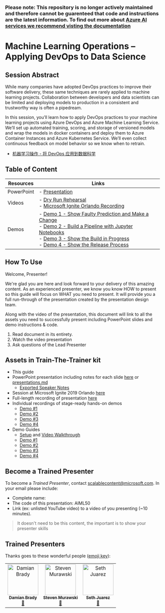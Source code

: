 ### Please note: This repository is no longer actively maintained and therefore cannot be guarenteed that code and instructions are the latest information. To find out more about [Azure AI services we recommend visting the documentation](https://docs.microsoft.com/en-us/azure/?product=ai-machine-learning)

# Machine Learning Operations – Applying DevOps to Data Science

## Session Abstract

While many companies have adopted DevOps practices to improve their software delivery, these same techniques are rarely applied to machine learning projects. Collaboration between developers and data scientists can be limited and deploying models to production in a consistent and trustworthy way is often a pipedream.

In this session, you’ll learn how to apply DevOps practices to your machine learning projects using Azure DevOps and Azure Machine Learning Service. We’ll set up automated training, scoring, and storage of versioned models and wrap the models in docker containers and deploy them to Azure Container Instances and Azure Kubernetes Service. We’ll even collect continuous feedback on model behavior so we know when to retrain.

* [机器学习操作 - 将 DevOps 应用到数据科学](https://github.com/microsoft/ignite-learning-paths-training-aiml/tree/master-SimplifiedChinese/aiml50)

## Table of Content
 

| Resources          | Links                            |
|-------------------|----------------------------------|
| PowerPoint        | - [Presentation](presentations.md) |
| Videos            | - [Dry Run Rehearsal](https://youtu.be/UgM8_4fAni8) <br/>- [Microsoft Ignite Orlando Recording](https://myignite.techcommunity.microsoft.com/sessions/83003) |
| Demos             | - [Demo 1 - Show Faulty Prediction and Make a Change](https://github.com/microsoft/ignite-learning-paths-training-aiml/blob/master/aiml50/demos/1-Show_Faulty_Prediction.md) <br/>- [Demo 2 - Build a Pipeline with Jupyter Notebooks](https://github.com/microsoft/ignite-learning-paths-training-aiml/blob/master/aiml50/demos/2-Build_a_Pipeline_With_Notebooks.md) <br/>- [Demo 3 - Show the Build in Progress](https://github.com/microsoft/ignite-learning-paths-training-aiml/blob/master/aiml50/demos/3-Show_The_Build.md) <br/>- [Demo 4 - Show the Release Process](https://github.com/microsoft/ignite-learning-paths-training-aiml/blob/master/aiml50/demos/4-Show_The_Release.md)|

## How To Use

Welcome, Presenter!

We're glad you are here and look forward to your delivery of this amazing content. As an experienced presenter, we know you know HOW to present so this guide will focus on WHAT you need to present. It will provide you a full run-through of the presentation created by the presentation design team.

Along with the video of the presentation, this document will link to all the assets you need to successfully present including PowerPoint slides and demo instructions & code.

1. Read document in its entirety.
2. Watch the video presentation
3. Ask questions of the Lead Presenter

## Assets in Train-The-Trainer kit

- This guide
- PowerPoint presentation including notes for each slide [here](https://globaleventcdn.blob.core.windows.net/assets/aiml/aiml50/aiml50.pptx) or [presentations.md](https://github.com/microsoft/ignite-learning-paths-training-aiml/blob/master/aiml50/presentations.md)
  - [Exported Speaker Notes](./SpeakerNotes.md)
- Session at Microsoft Ignite 2019 Orlando [here](https://myignite.techcommunity.microsoft.com/sessions/83003)
- Full-length recording of presentation [here](https://youtu.be/UgM8_4fAni8)
- Individual recordings of stage-ready hands-on demos
  - [Demo #1](https://globaleventcdn.blob.core.windows.net/assets/aiml/aiml50/AIML50_demo_1.mp4)
  - [Demo #2](https://globaleventcdn.blob.core.windows.net/assets/aiml/aiml50/AIML50_demo_2.mp4)
  - [Demo #3](https://globaleventcdn.blob.core.windows.net/assets/aiml/aiml50/AIML50_demo_3.mp4)
  - [Demo #4](https://globaleventcdn.blob.core.windows.net/assets/aiml/aiml50/AIML50_demo_4.mp4)
- Demo Guides
  - [Setup](./DEMO.md) and [Video Walkthrough](https://youtu.be/C9WtOZaUoyA)
  - [Demo #1](./demos/1-Show_Faulty_Prediction.md)
  - [Demo #2](./demos/2-Build_a_Pipeline_With_Notebooks.md)
  - [Demo #3](./demos/3-Show_The_Build.md)
  - [Demo #4](./demos/4-Show_The_Release.md)

## Become a Trained Presenter

To become a *Trained Presenter*, contact [scalablecontent@microsoft.com](mailto:scalablecontent@microsoft.com). In your email please include:

- Complete name:
- The code of this presentation: AIML50
- Link (ex: unlisted YouTube video) to a video of you presenting (~10 minutes).

> It doesn't need to be this content, the important is to show your presenter skills

## Trained Presenters

Thanks goes to these wonderful people ([emoji key](https://allcontributors.org/docs/en/emoji-key)):

<!-- ALL-CONTRIBUTORS-LIST:START - Do not remove or modify this section -->
<!-- prettier-ignore -->

<table>
<tr>
    <td align="center"><a href="https://github.com/Damovisa">
        <img src="https://avatars2.githubusercontent.com/u/1887732?s=460&v=4" width="100px;" alt="Damian Brady"/><br />
        <sub><b>Damian Brady</b></sub></a><br />
        <a href="" title="talk">📢</a>
    </td>
    <td align="center"><a href="https://github.com/smurawski">
        <img src="https://avatars1.githubusercontent.com/u/4006985?s=460&v=4" width="100px;" alt="Steven Murawski"/><br />
        <sub><b>Steven Murawski</b></sub></a><br />
            <a href="https://github.com/microsoft/ignite-learning-paths-training-aiml/pull/9" title="Documentation">📖</a>
    </td>
    <td align="center"><a href="https://github.com/sethjuarez">
        <img src="https://avatars2.githubusercontent.com/u/115409?s=460&v=4" width="100px;" alt="Seth Juarez"/><br />
        <sub><b>Seth Juarez</b></sub></a><br />
            <a href="Add link to powerpoint here" title="Talk">📢</a>
    </td>
</tr></table>

<!-- ALL-CONTRIBUTORS-LIST:END -->
